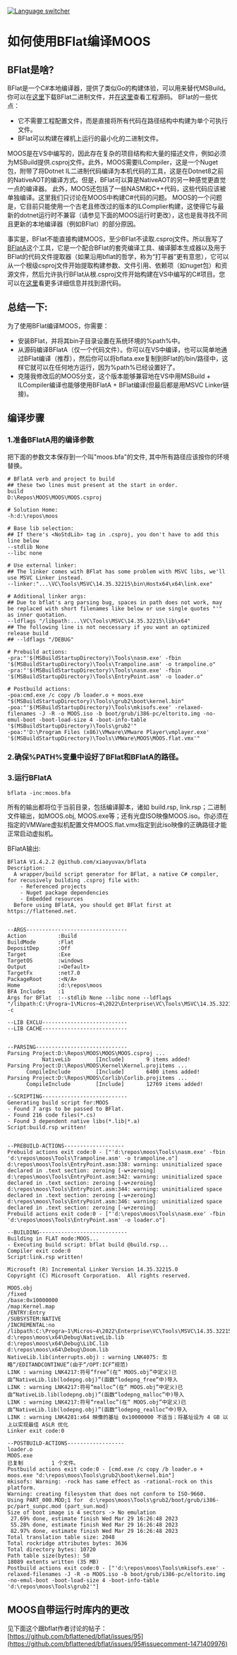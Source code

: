 [![Language switcher](https://img.shields.io/badge/Language%20%2F%20%E8%AF%AD%E8%A8%80-English%20%2F%20%E8%8B%B1%E8%AF%AD-blue)](https://github.com/xiaoyuvax/MOOS/blob/master/MOOS.bflat.md)

# 如何使用BFlat编译MOOS

## BFlat是啥?
BFlat是一个C#本地编译器，提供了类似Go的构建体验，可以用来替代MSBuild。你可以在[这里](http://flattened.net)下载BFlat二进制文件，并[在这里](https://github.com/bflattened/bflat)查看工程源码。
BFlat的一些优点：
- 它不需要工程配置文件，而是直接将所有代码在路径结构中构建为单个可执行文件。
- BFlat可以构建在裸机上运行的最小化的二进制文件。

MOOS是在VS中编写的，因此存在复杂的项目结构和大量的描述文件，例如必须为MSBuild提供.csproj文件。此外，MOOS需要ILCompiler，这是一个Nuget包，附带了将Dotnet IL二进制代码编译为本机代码的工具，这是在Dotnet8之前的NativeAOT的编译方式。但是，BFlat可以算是NativeAOT的另一种感觉更直觉一点的编译器。
此外，MOOS还包括了一些NASM和C++代码，这些代码应该被单独编译。这里我们只讨论在MOOS中构建C#代码的问题。
MOOS的一个问题是，它目前只能使用一个古老且修改过的版本的ILComplier构建，这使得它与最新的dotnet运行时不兼容（请参见下面的MOOS运行时更改），这也是我寻找不同且更新的本地编译器（例如BFlat）的部分原因。

事实是，BFlat不能直接构建MOOS，至少BFlat不读取.csproj文件。所以我写了[BFlatA](https://github.com/xiaoyuvax/bflata)这个工具，它是一个配合BFlat的套壳编译工具、编译脚本生成器以及用于BFlat的代码文件提取器（如果沿用bflat的哲学，称为“打平器”更有意思），它可以从一个根级csproj文件开始提取构建参数、文件引用、依赖项（如nuget包）和资源文件，然后允许执行BFlat从根.csproj文件开始构建在VS中编写的C#项目。您可以在[这里](https://github.com/xiaoyuvax/bflata)看更多详细信息并找到源代码。

## 总结一下:
为了使用BFlat编译MOOS，你需要：

- 安装BFlat，并将其bin子目录设置在系统环境的%path%中。
- 从源码编译BFlatA（仅一个代码文件）。你可以在VS中编译，也可以简单地通过BFlat编译（推荐），然后你可以将bflata.exe复制到BFlat的/bin/路径中，这样它就可以在任何地方运行，因为%path%已经设置好了。
- 克隆我修改后的MOOS分支，这个版本能够兼容地在VS中用MSBuild + ILCompiler编译也能够使用BFlatA + BFlat编译(但最后都是用MSVC Linker链接)。

## 编译步骤
### 1.准备BFlatA用的编译参数
把下面的参数文本保存到一个叫"moos.bfa"的文件, 其中所有路径应该按你的环境替换。

	# BFlatA verb and project to build
	## these two lines must present at the start in order.
	build
	D:\Repos\MOOS\MOOS\MOOS.csproj

	# Solution Home:
	-h:d:\repos\moos 

	# Base lib selection:
	## If there's <NoStdLib> tag in .csproj, you don't have to add this line below
	--stdlib None
	--libc none

	# Use external linker:
	## The linker comes with BFlat has some problem with MSVC libs, we'll use MSVC Linker instead.
	--linker:"...\VC\Tools\MSVC\14.35.32215\bin\Hostx64\x64\link.exe"

	# Additional linker args:	
	## Due to bflat's arg parsing bug, spaces in path does not work, may be replaced with short filenames like below or use single quotes "'" as inner quotation.
	--ldflags "/libpath:...\VC\Tools\MSVC\14.35.32215\lib\x64"
	## The following line is not neccessary if you want an optimized release build
	## --ldflags "/DEBUG"

	# Prebuild actions:
	-pra:"'$(MSBuildStartupDirectory)\Tools\nasm.exe' -fbin '$(MSBuildStartupDirectory)\Tools\Trampoline.asm' -o trampoline.o"
	-pra:"'$(MSBuildStartupDirectory)\Tools\nasm.exe' -fbin '$(MSBuildStartupDirectory)\Tools\EntryPoint.asm' -o loader.o"

	# Postbuild actions:
	-poa:cmd.exe /c copy /b loader.o + moos.exe "$(MSBuildStartupDirectory)\Tools\grub2\boot\kernel.bin"
	-poa:"'$(MSBuildStartupDirectory)\Tools\mkisofs.exe' -relaxed-filenames -J -R -o MOOS.iso -b boot/grub/i386-pc/eltorito.img -no-emul-boot -boot-load-size 4 -boot-info-table  '$(MSBuildStartupDirectory)\Tools\grub2'"
	-poa:"'D:\Program Files (x86)\VMware\VMware Player\vmplayer.exe' '$(MSBuildStartupDirectory)\Tools\VMWare\MOOS\MOOS.flat.vmx'"

### 2.确保%PATH%变量中设好了BFlat和BFlatA的路径。
### 3.运行BFlatA 

    bflata -inc:moos.bfa

所有的输出都将位于当前目录，包括编译脚本，诸如 build.rsp, link.rsp；二进制文件输出，如MOOS.obj, MOOS.exe等；还有光盘ISO映像MOOS.iso。你必须在指定的VMWare虚拟机配置文件MOOS.flat.vmx指定到此iso映像的正确路径才能正常启动虚拟机。

BFlatA输出:

	BFlatA V1.4.2.2 @github.com/xiaoyuvax/bflata
	Description:
	  A wrapper/build script generator for BFlat, a native C# compiler, for recusively building .csproj file with:
	    - Referenced projects
	    - Nuget package dependencies
	    - Embedded resources
	  Before using BFlatA, you should get BFlat first at https://flattened.net.


	--ARGS--------------------------------
	Action          :Build
	BuildMode       :Flat
	DepositDep      :Off
	Target          :Exe
	TargetOS        :windows
	Output          :<Default>
	TargetFx        :net7.0
	PackageRoot     :<N/A>
	Home            :d:\repos\moos
	BFA Includes    :1
	Args for BFlat  :--stdlib None --libc none --ldflags "/libpath:C:\Progra~1\Micros~4\2022\Enterprise\VC\Tools\MSVC\14.35.32215\lib\x64" -c

	--LIB EXCLU---------------------------
	--LIB CACHE---------------------------


	--PARSING-----------------------------
	Parsing Project:D:\Repos\MOOS\MOOS\MOOS.csproj ...
		       NativeLib        [Include]       9 items added!
	Parsing Project:D:\Repos\MOOS\Kernel\Kernel.projitems ...
		  CompileInclude        [Include]       6400 items added!
	Parsing Project:D:\Repos\MOOS\Corlib\Corlib.projitems ...
		  CompileInclude        [Include]       12769 items added!

	--SCRIPTING---------------------------
	Generating build script for:MOOS
	- Found 7 args to be passed to BFlat.
	- Found 216 code files(*.cs)
	- Found 3 dependent native libs(*.lib|*.a)
	Script:build.rsp written!


	--PREBUILD-ACTIONS-------------------
	Prebuild actions exit code:0 - ["'d:\repos\moos\Tools\nasm.exe' -fbin 'd:\repos\moos\Tools\Trampoline.asm' -o trampoline.o"]
	d:\repos\moos\Tools\EntryPoint.asm:338: warning: uninitialized space declared in .text section: zeroing [-w+zeroing]
	d:\repos\moos\Tools\EntryPoint.asm:342: warning: uninitialized space declared in .text section: zeroing [-w+zeroing]
	d:\repos\moos\Tools\EntryPoint.asm:344: warning: uninitialized space declared in .text section: zeroing [-w+zeroing]
	d:\repos\moos\Tools\EntryPoint.asm:346: warning: uninitialized space declared in .text section: zeroing [-w+zeroing]
	Prebuild actions exit code:0 - ["'d:\repos\moos\Tools\nasm.exe' -fbin 'd:\repos\moos\Tools\EntryPoint.asm' -o loader.o"]

	--BUILDING----------------------------
	Building in FLAT mode:MOOS...
	- Executing build script: bflat build @build.rsp...
	Compiler exit code:0
	Script:link.rsp written!

	Microsoft (R) Incremental Linker Version 14.35.32215.0
	Copyright (C) Microsoft Corporation.  All rights reserved.

	MOOS.obj
	/fixed
	/base:0x10000000
	/map:Kernel.map
	/ENTRY:Entry
	/SUBSYSTEM:NATIVE
	/INCREMENTAL:no
	/libpath:C:\Progra~1\Micros~4\2022\Enterprise\VC\Tools\MSVC\14.35.32215\lib\x64
	d:\repos\moos\x64\Debug\NativeLib.lib
	d:\repos\moos\x64\Debug\LibC.lib
	d:\repos\moos\x64\Debug\Doom.lib
	NativeLib.lib(interrupts.obj) : warning LNK4075: 忽略“/EDITANDCONTINUE”(由于“/OPT:ICF”规范)
	LINK : warning LNK4217:符号“free”(在“ MOOS.obj”中定义)已由“NativeLib.lib(lodepng.obj)”(函数“lodepng_free”中)导入
	LINK : warning LNK4217:符号“malloc”(在“ MOOS.obj”中定义)已由“NativeLib.lib(lodepng.obj)”(函数“lodepng_malloc”中)导入
	LINK : warning LNK4217:符号“realloc”(在“ MOOS.obj”中定义)已由“NativeLib.lib(lodepng.obj)”(函数“lodepng_realloc”中)导入
	LINK : warning LNK4281:x64 映像的基址 0x10000000 不适当；将基址设为 4 GB 以上以实现最佳 ASLR 优化
	Linker exit code:0

	--POSTBUILD-ACTIONS------------------
	loader.o
	MOOS.exe
	已复制         1 个文件。
	Postbuild actions exit code:0 - [cmd.exe /c copy /b loader.o + moos.exe "d:\repos\moos\Tools\grub2\boot\kernel.bin"]
	mkisofs: Warning: -rock has same effect as -rational-rock on this platform.
	Warning: creating filesystem that does not conform to ISO-9660.
	Using PART_000.MOD;1 for  d:\repos\moos\Tools\grub2/boot/grub/i386-pc/part_sunpc.mod (part_sun.mod)
	Size of boot image is 4 sectors -> No emulation
	 27.69% done, estimate finish Wed Mar 29 16:26:48 2023
	 55.28% done, estimate finish Wed Mar 29 16:26:48 2023
	 82.97% done, estimate finish Wed Mar 29 16:26:48 2023
	Total translation table size: 2048
	Total rockridge attributes bytes: 3636
	Total directory bytes: 10720
	Path table size(bytes): 50
	18089 extents written (35 MB)
	Postbuild actions exit code:0 - ["'d:\repos\moos\Tools\mkisofs.exe' -relaxed-filenames -J -R -o MOOS.iso -b boot/grub/i386-pc/eltorito.img -no-emul-boot -boot-load-size 4 -boot-info-table  'd:\repos\moos\Tools\grub2'"]

## MOOS自带运行时库内的更改

见下面这个跟bflat作者讨论的帖子：
[https://github.com/bflattened/bflat/issues/95](https://github.com/bflattened/bflat/issues/95#issuecomment-1471409976)





